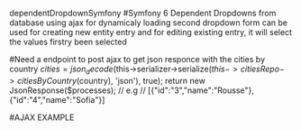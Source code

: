  dependentDropdownSymfony
#Symfony 6 Dependent Dropdowns from database using ajax for dynamicaly loading second dropdown
 form can be used for creating new entity entry and for editing existing entry, it will select the values firstry been selected

#Need a endpoint to post ajax to get json responce with the cities by country 
        $cities = json_decode($this->serializer->serialize($this->citiesRepo->citiesByCountry($country), 'json'), true);
        return new JsonResponse($processes);
         // e.g
        // [{"id":"3","name":"Rousse"},{"id":"4","name":"Sofia"}]

#AJAX EXAMPLE
<script>
        $('#form_country').change(function() {
            let country = $(this);
            // get cities by country
            if(country){
                $.ajax({
                    url: "/ajax/citiesByCountry/"+country.val(),
                    type: "GET",
                    dataType: "JSON",
                    success: function (jsonResponceCities) {
                        let city_select = $("#form_city");
                        // Remove current options
                        city_select.html('');
                        // Empty value ...
                        city_select.append('<option value> Select a city of ' + country.find("option:selected").text() + ' ...</option>');
                        $.each(jsonResponceCities, function (key, city) {
                            city_select.append('<option value="' + city.id + '">' + city.name + '</option>');
                        });
                    },
                    error: function (err) {
                        alert("An error ocurred while loading data ...");
                    }
                });
            }
        });
    </script>
